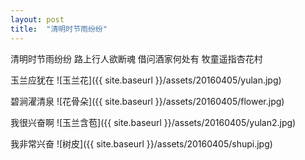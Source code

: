 ```yaml
---
layout: post
title:  "清明时节雨纷纷"
---
```


清明时节雨纷纷
路上行人欲断魂
借问酒家何处有
牧童遥指杏花村

玉兰应犹在
![玉兰花]({{ site.baseurl }}/assets/20160405/yulan.jpg)

碧涧濯清泉
![花骨朵]({{ site.baseurl }}/assets/20160405/flower.jpg)

我很兴奋啊
![玉兰含苞]({{ site.baseurl }}/assets/20160405/yulan2.jpg)

我非常兴奋
![树皮]({{ site.baseurl }}/assets/20160405/shupi.jpg)
